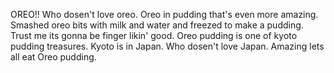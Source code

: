 OREO!!
Who dosen't love oreo.
Oreo in pudding that's even more amazing.
Smashed oreo bits with milk and water and freezed to make a pudding.
Trust me its gonna be finger likin' good.
Oreo pudding is one of kyoto pudding treasures.
Kyoto is in Japan.
Who dosen't love Japan.
Amazing lets all eat Oreo pudding.